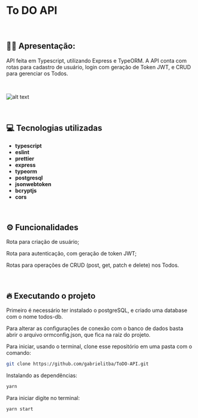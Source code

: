# To DO API

&nbsp;

## 🙋‍♂ Apresentação:

API feita em Typescript, utilizando Express e TypeORM. A API conta com rotas para cadastro de usuário, login com geração de Token JWT, e CRUD para gerenciar os Todos.

&nbsp;

![alt text](https://i.imgur.com/YWDTUTk.gif)

&nbsp;

## 💻 Tecnologias utilizadas

- **typescript**
- **eslint**
- **prettier**
- **express**
- **typeorm**
- **postgresql**
- **jsonwebtoken**
- **bcryptjs**
- **cors**

&nbsp;

## ⚙️ Funcionalidades

Rota para criação de usuário;

Rota para autenticação, com geração de token JWT;

Rotas para operações de CRUD (post, get, patch e delete) nos Todos.

&nbsp;

## 🔥️ Executando o projeto

Primeiro é necessário ter instalado o postgreSQL, e criado uma database com o nome todos-db.

Para alterar as configurações de conexão com o banco de dados basta abrir o arquivo ormconfig.json, que fica na raiz do projeto.

Para iniciar, usando o terminal, clone esse repositório em uma pasta com o comando:

```bash
git clone https://github.com/gabrielitba/ToDO-API.git
```

Instalando as dependências:

```bash
yarn
```

Para iniciar digite no terminal:

```bash
yarn start
```
